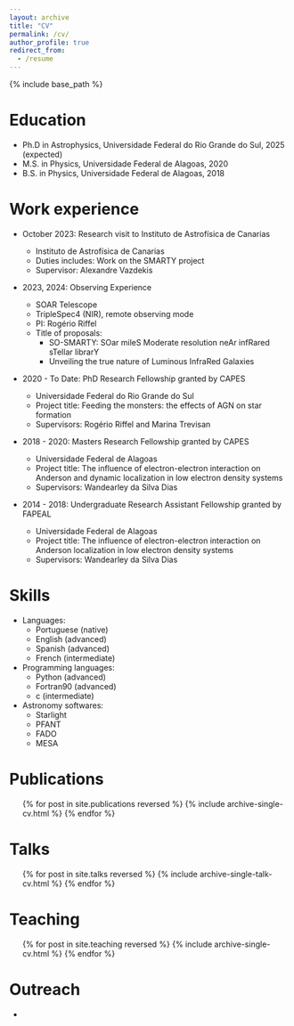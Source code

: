 ```yaml
---
layout: archive
title: "CV"
permalink: /cv/
author_profile: true
redirect_from:
  - /resume
---
```


{% include base_path %}

Education
======
* Ph.D in Astrophysics, Universidade Federal do Rio Grande do Sul, 2025 (expected)
* M.S. in Physics, Universidade Federal de Alagoas, 2020
* B.S. in Physics, Universidade Federal de Alagoas, 2018

Work experience
======
* October 2023: Research visit to Instituto de Astrofísica de Canarias
  * Instituto de Astrofísica de Canarias
  * Duties includes: Work on the SMARTY project
  * Supervisor: Alexandre Vazdekis

* 2023, 2024: Observing Experience
  * SOAR Telescope
  * TripleSpec4 (NIR), remote observing mode
  * PI: Rogério Riffel
  * Title of proposals:
    * SO-SMARTY: SOar mileS Moderate resolution neAr infRared sTellar librarY
    * Unveiling the true nature of Luminous InfraRed Galaxies

* 2020 - To Date: PhD Research Fellowship granted by CAPES
  * Universidade Federal do Rio Grande do Sul
  * Project title: Feeding the monsters: the effects of AGN on star formation
  * Supervisors: Rogério Riffel and Marina Trevisan

* 2018 - 2020: Masters Research Fellowship granted by CAPES
  * Universidade Federal de Alagoas
  * Project title: The influence of electron-electron interaction on Anderson and dynamic localization in low electron density systems
  * Supervisors: Wandearley da Silva Dias

* 2014 - 2018: Undergraduate Research Assistant Fellowship granted by FAPEAL
  * Universidade Federal de Alagoas
  * Project title: The influence of electron-electron interaction on Anderson localization in low electron density systems
  * Supervisors: Wandearley da Silva Dias
  
Skills
======
* Languages:
  * Portuguese (native)
  * English (advanced)
  * Spanish (advanced)
  * French (intermediate)
* Programming languages:
  * Python (advanced)
  * Fortran90 (advanced)
  * c (intermediate)
* Astronomy softwares:
  * Starlight
  * PFANT
  * FADO
  * MESA

Publications
======
  <ul>{% for post in site.publications reversed %}
    {% include archive-single-cv.html %}
  {% endfor %}</ul>
  
Talks
======
  <ul>{% for post in site.talks reversed %}
    {% include archive-single-talk-cv.html  %}
  {% endfor %}</ul>
  
Teaching
======
  <ul>{% for post in site.teaching reversed %}
    {% include archive-single-cv.html %}
  {% endfor %}</ul>
  
Outreach
======
* 
